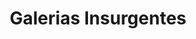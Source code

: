 ---
title: "Galerias Insurgentes"
url: /mexico-city/galerias-insurgentes/
shop: centro comercial
---